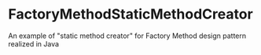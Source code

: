 # FactoryMethodStaticMethodCreator
An example of "static method creator" for Factory Method design pattern realized in Java
